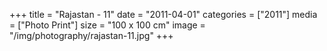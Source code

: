 +++
title = "Rajastan - 11"
date = "2011-04-01"
categories = ["2011"]
media = ["Photo Print"]
size = "100 x 100 cm"
image = "/img/photography/rajastan-11.jpg"
+++
